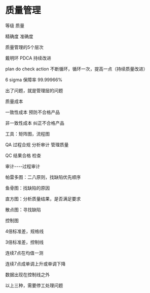 # 质量管理

等级  质量

精确度  准确度

质量管理的5个层次



戴明环  PDCA  持续改进

plan  do  check action   不断循环，循环一次，提高一点（持续质量改进）



6 sigma  保障率  99.99966%



出了问题，就是管理层的问题



质量成本

一致性成本     	预防不合格产品

非一致性成本  	纠正不合格产品



工具：矩阵图，流程图



QA 过程合规  分析审计  管理质量

QC 结果合格 检查





审计----过程审计



帕雷多图：二八原则，找缺陷优先顺序

鱼骨图：找缺陷的原因

直方图：分析质量结果，是否满足要求

散点图：寻找缺陷



控制图

4倍标准差，规格线

3倍标准差，控制线

连续7点在均值一测

连续7点成单调上升或单调下降

数据出现在控制线之外

以上三种，需要停工处理问题

